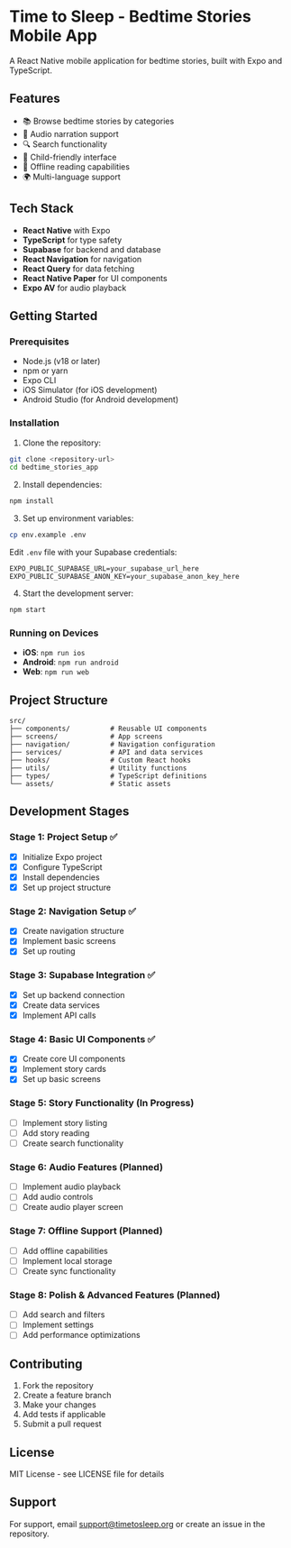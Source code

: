 # Time to Sleep - Bedtime Stories Mobile App

A React Native mobile application for bedtime stories, built with Expo and TypeScript.

## Features

- 📚 Browse bedtime stories by categories
- 🎵 Audio narration support
- 🔍 Search functionality
- 🌙 Child-friendly interface
- 📱 Offline reading capabilities
- 🌍 Multi-language support

## Tech Stack

- **React Native** with Expo
- **TypeScript** for type safety
- **Supabase** for backend and database
- **React Navigation** for navigation
- **React Query** for data fetching
- **React Native Paper** for UI components
- **Expo AV** for audio playback

## Getting Started

### Prerequisites

- Node.js (v18 or later)
- npm or yarn
- Expo CLI
- iOS Simulator (for iOS development)
- Android Studio (for Android development)

### Installation

1. Clone the repository:
```bash
git clone <repository-url>
cd bedtime_stories_app
```

2. Install dependencies:
```bash
npm install
```

3. Set up environment variables:
```bash
cp env.example .env
```

Edit `.env` file with your Supabase credentials:
```
EXPO_PUBLIC_SUPABASE_URL=your_supabase_url_here
EXPO_PUBLIC_SUPABASE_ANON_KEY=your_supabase_anon_key_here
```

4. Start the development server:
```bash
npm start
```

### Running on Devices

- **iOS**: `npm run ios`
- **Android**: `npm run android`
- **Web**: `npm run web`

## Project Structure

```
src/
├── components/          # Reusable UI components
├── screens/             # App screens
├── navigation/          # Navigation configuration
├── services/            # API and data services
├── hooks/               # Custom React hooks
├── utils/               # Utility functions
├── types/               # TypeScript definitions
└── assets/              # Static assets
```

## Development Stages

### Stage 1: Project Setup ✅
- [x] Initialize Expo project
- [x] Configure TypeScript
- [x] Install dependencies
- [x] Set up project structure

### Stage 2: Navigation Setup ✅
- [x] Create navigation structure
- [x] Implement basic screens
- [x] Set up routing

### Stage 3: Supabase Integration ✅
- [x] Set up backend connection
- [x] Create data services
- [x] Implement API calls

### Stage 4: Basic UI Components ✅
- [x] Create core UI components
- [x] Implement story cards
- [x] Set up basic screens

### Stage 5: Story Functionality (In Progress)
- [ ] Implement story listing
- [ ] Add story reading
- [ ] Create search functionality

### Stage 6: Audio Features (Planned)
- [ ] Implement audio playback
- [ ] Add audio controls
- [ ] Create audio player screen

### Stage 7: Offline Support (Planned)
- [ ] Add offline capabilities
- [ ] Implement local storage
- [ ] Create sync functionality

### Stage 8: Polish & Advanced Features (Planned)
- [ ] Add search and filters
- [ ] Implement settings
- [ ] Add performance optimizations

## Contributing

1. Fork the repository
2. Create a feature branch
3. Make your changes
4. Add tests if applicable
5. Submit a pull request

## License

MIT License - see LICENSE file for details

## Support

For support, email support@timetosleep.org or create an issue in the repository.

